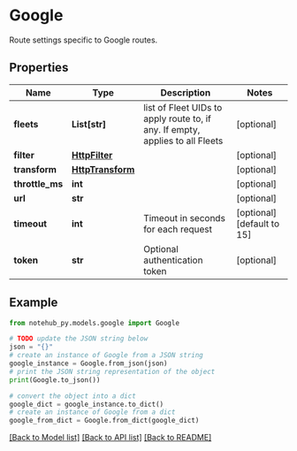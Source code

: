 # Google

Route settings specific to Google routes.

## Properties

| Name            | Type                                  | Description                                                                   | Notes                      |
| --------------- | ------------------------------------- | ----------------------------------------------------------------------------- | -------------------------- |
| **fleets**      | **List[str]**                         | list of Fleet UIDs to apply route to, if any. If empty, applies to all Fleets | [optional]                 |
| **filter**      | [**HttpFilter**](HttpFilter.md)       |                                                                               | [optional]                 |
| **transform**   | [**HttpTransform**](HttpTransform.md) |                                                                               | [optional]                 |
| **throttle_ms** | **int**                               |                                                                               | [optional]                 |
| **url**         | **str**                               |                                                                               | [optional]                 |
| **timeout**     | **int**                               | Timeout in seconds for each request                                           | [optional] [default to 15] |
| **token**       | **str**                               | Optional authentication token                                                 | [optional]                 |

## Example

```python
from notehub_py.models.google import Google

# TODO update the JSON string below
json = "{}"
# create an instance of Google from a JSON string
google_instance = Google.from_json(json)
# print the JSON string representation of the object
print(Google.to_json())

# convert the object into a dict
google_dict = google_instance.to_dict()
# create an instance of Google from a dict
google_from_dict = Google.from_dict(google_dict)
```

[[Back to Model list]](../README.md#documentation-for-models) [[Back to API list]](../README.md#documentation-for-api-endpoints) [[Back to README]](../README.md)
